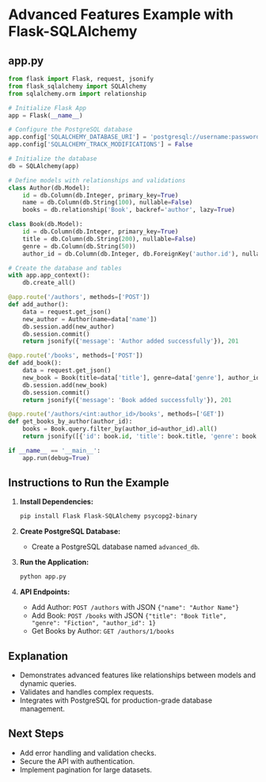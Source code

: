 # Advanced Features Example with Flask-SQLAlchemy

## app.py
```python
from flask import Flask, request, jsonify
from flask_sqlalchemy import SQLAlchemy
from sqlalchemy.orm import relationship

# Initialize Flask App
app = Flask(__name__)

# Configure the PostgreSQL database
app.config['SQLALCHEMY_DATABASE_URI'] = 'postgresql://username:password@localhost:5432/advanced_db'
app.config['SQLALCHEMY_TRACK_MODIFICATIONS'] = False

# Initialize the database
db = SQLAlchemy(app)

# Define models with relationships and validations
class Author(db.Model):
    id = db.Column(db.Integer, primary_key=True)
    name = db.Column(db.String(100), nullable=False)
    books = db.relationship('Book', backref='author', lazy=True)

class Book(db.Model):
    id = db.Column(db.Integer, primary_key=True)
    title = db.Column(db.String(200), nullable=False)
    genre = db.Column(db.String(50))
    author_id = db.Column(db.Integer, db.ForeignKey('author.id'), nullable=False)

# Create the database and tables
with app.app_context():
    db.create_all()

@app.route('/authors', methods=['POST'])
def add_author():
    data = request.get_json()
    new_author = Author(name=data['name'])
    db.session.add(new_author)
    db.session.commit()
    return jsonify({'message': 'Author added successfully'}), 201

@app.route('/books', methods=['POST'])
def add_book():
    data = request.get_json()
    new_book = Book(title=data['title'], genre=data['genre'], author_id=data['author_id'])
    db.session.add(new_book)
    db.session.commit()
    return jsonify({'message': 'Book added successfully'}), 201

@app.route('/authors/<int:author_id>/books', methods=['GET'])
def get_books_by_author(author_id):
    books = Book.query.filter_by(author_id=author_id).all()
    return jsonify([{'id': book.id, 'title': book.title, 'genre': book.genre} for book in books])

if __name__ == '__main__':
    app.run(debug=True)
```

## Instructions to Run the Example

1. **Install Dependencies:**
    ```bash
    pip install Flask Flask-SQLAlchemy psycopg2-binary
    ```

2. **Create PostgreSQL Database:**
    - Create a PostgreSQL database named `advanced_db`.

3. **Run the Application:**
    ```bash
    python app.py
    ```

4. **API Endpoints:**
    - Add Author: `POST /authors` with JSON `{"name": "Author Name"}`
    - Add Book: `POST /books` with JSON `{"title": "Book Title", "genre": "Fiction", "author_id": 1}`
    - Get Books by Author: `GET /authors/1/books`

## Explanation

- Demonstrates advanced features like relationships between models and dynamic queries.
- Validates and handles complex requests.
- Integrates with PostgreSQL for production-grade database management.

## Next Steps
- Add error handling and validation checks.
- Secure the API with authentication.
- Implement pagination for large datasets.
